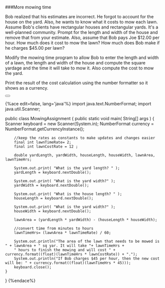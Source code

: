 <!-- djw:done-->
<!-- ajh:done-->
###More mowing time

Bob realized that his estimates are incorrect. He forgot to account for the house on the yard. Also, he wants to know what it costs to mow each lawn. Assume Bob's clients have rectangular houses and rectangular yards. It's a well-planned community. Prompt for the length and width of the house and remove that from your estimate. Also, assume that Bob pays Joe $12.00 per hour. How much does it cost to mow the lawn? How much does Bob make if he charges $45.00 per lawn?

Modify the mowing time program to allow Bob to enter the length and width of a lawn, the length and width of the house and compute the square yardage and the time it will take to mow it. Also compute the cost to mow the yard.

Print the result of the cost calculation using the number formatter so it shows as a currency. 

<button class="section" target="section1" show="Sample Answer" hide="Hide Answer"></button>

<!--sec data-title="Answer" data-id="section1" data-show=false ces-->
{%ace edit=false, lang='java'%}
import java.text.NumberFormat;
import java.util.Scanner;

public class MowingAssignment
{
	public static void main( String[] args )
	{
		Scanner keyboard = new Scanner(System.in);
		NumberFormat currency = NumberFormat.getCurrencyInstance();

		//keep the rates as constants to make updates and changes easier
		final int lawnTimeRate= 2;
		final int lawnCostRate = 12 ;

		double yardLength, yardWidth, houseLength, houseWidth, lawnArea, lawnTimeHrs;

		System.out.print( "What is the yard length? " );
		yardLength = keyboard.nextDouble();

		System.out.print( "What is the yard width?" );
		yardWidth = keyboard.nextDouble();

		System.out.print( "What is the house length? " );
		houseLength = keyboard.nextDouble();

		System.out.print( "What is the yard width?" );
		houseWidth = keyboard.nextDouble();

		lawnArea = (yardLength * yardWidth) - (houseLength * houseWidth); 

		//convert time from minutes to hours 
		lawnTimeHrs= (lawnArea * lawnTimeRate) / 60;

		System.out.println("The area of the lawn that needs to be mowed is " + lawnArea + " sq yar. It will take "+ lawnTimeHrs + 
		" hours to finish the mowing and will cost " + currency.format((float)(lawnTimeHrs * lawnCostRate)) + ".");
		System.out.println("If Bob charges $45 per hour, then the new cost will be: " + currency.format((float)(lawnTimeHrs * 45)));
		keyboard.close();
    }
}
{%endace%}
<!--endsec-->